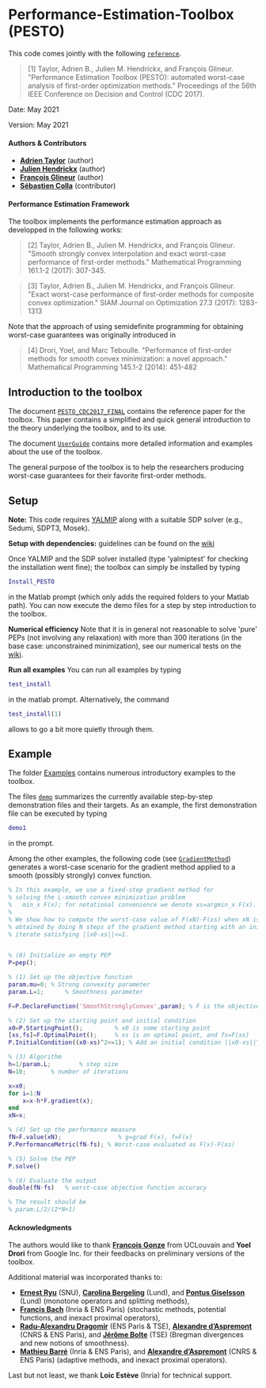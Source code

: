 # Performance-Estimation-Toolbox (PESTO)

This code comes jointly with the following [`reference`](PESTO_CDC2017_FINAL.pdf).

> [1] Taylor, Adrien B., Julien M. Hendrickx, and François Glineur. "Performance Estimation Toolbox (PESTO): automated worst-case analysis of first-order optimization methods." Proceedings of the 56th IEEE Conference on Decision and Control (CDC 2017).

Date:    May 2021

Version: May 2021

#### Authors & Contributors
- [**Adrien Taylor**](http://www.di.ens.fr/~ataylor/) (author)
- [**Julien Hendrickx**](https://perso.uclouvain.be/julien.hendrickx/index.html) (author)
- [**François Glineur**](https://perso.uclouvain.be/francois.glineur/) (author)
- [**Sébastien Colla**](https://perso.uclouvain.be/sebastien.colla/) (contributor)

#### Performance Estimation Framework

The toolbox implements the performance estimation approach as developped in the following works:
 > [2] Taylor, Adrien B., Julien M. Hendrickx, and François Glineur. "Smooth strongly convex interpolation and exact worst-case performance of first-order methods." Mathematical Programming 161.1-2 (2017): 307-345.

 > [3] Taylor, Adrien B., Julien M. Hendrickx, and François Glineur. "Exact worst-case performance of first-order methods for composite convex optimization." SIAM Journal on Optimization 27.3 (2017): 1283-1313

Note that the approach of using semidefinite programming for obtaining worst-case guarantees was originally introduced in

 > [4] Drori, Yoel, and Marc Teboulle. "Performance of first-order methods for smooth convex minimization: a novel approach." Mathematical Programming 145.1-2 (2014): 451-482

## Introduction to the toolbox

The document [`PESTO_CDC2017_FINAL`](PESTO_CDC2017_FINAL.pdf) contains the reference paper for the toolbox.
This paper contains a simplified and quick general introduction to the theory underlying the toolbox, and to its use.

The document [`UserGuide`](UserGuide.pdf) contains more detailed information and examples about the use of the toolbox.

The general purpose of the toolbox is to help the researchers producing worst-case guarantees for their favorite first-order methods.

## Setup

**Note:** This code requires [YALMIP](https://yalmip.github.io/) along with a suitable SDP solver (e.g., Sedumi, SDPT3, Mosek).

**Setup with dependencies:** guidelines can be found on the [wiki](https://github.com/AdrienTaylor/Performance-Estimation-Toolbox/wiki/Toolbox-(and-dependencies)-installation)

Once YALMIP and the SDP solver installed (type 'yalmiptest' for checking the installation went fine); the toolbox can simply be installed by typing
```Matlab
Install_PESTO
```
in the Matlab prompt (which only adds the required folders to your Matlab path).
You can now execute the demo files for a step by step introduction to the toolbox.

**Numerical efficiency** Note that it is in general not reasonable to solve 'pure' PEPs (not involving any relaxation) with more than 300 iterations (in the base case: unconstrained minimization), see our numerical tests on the [wiki](https://github.com/AdrienTaylor/Performance-Estimation-Toolbox/wiki/Numerical-efficiency-of-PESTO).

**Run all examples** You can run all examples by typing
```Matlab
test_install
```
in the matlab prompt. Alternatively, the command
```Matlab
test_install(1)
```
allows to go a bit more quietly through them.
## Example

The folder [Examples](/Examples) contains numerous introductory examples to the toolbox.

The files [`demo`](demo.m) summarizes the currently available step-by-step demonstration files and their targets. As an example, the first demonstration file can be executed by typing
```Matlab
demo1
```
in the prompt.


Among the other examples, the following code (see [`GradientMethod`](Examples/01_Methods%20for%20unconstrained%20convex%20minimization/E_GradientMethod.m)) generates a worst-case scenario for the gradient method applied to a smooth (possibly strongly) convex function.

```Matlab
% In this example, we use a fixed-step gradient method for
% solving the L-smooth convex minimization problem
%   min_x F(x); for notational convenience we denote xs=argmin_x F(x).
%
% We show how to compute the worst-case value of F(xN)-F(xs) when xN is
% obtained by doing N steps of the gradient method starting with an initial
% iterate satisfying ||x0-xs||<=1.


% (0) Initialize an empty PEP
P=pep();

% (1) Set up the objective function
param.mu=0;	% Strong convexity parameter
param.L=1;      % Smoothness parameter

F=P.DeclareFunction('SmoothStronglyConvex',param); % F is the objective function

% (2) Set up the starting point and initial condition
x0=P.StartingPoint();		  % x0 is some starting point
[xs,fs]=F.OptimalPoint(); 	  % xs is an optimal point, and fs=F(xs)
P.InitialCondition((x0-xs)^2<=1); % Add an initial condition ||x0-xs||^2<= 1

% (3) Algorithm
h=1/param.L;		% step size
N=10;		% number of iterations

x=x0;
for i=1:N
    x=x-h*F.gradient(x);
end
xN=x;

% (4) Set up the performance measure
fN=F.value(xN);                % g=grad F(x), f=F(x)
P.PerformanceMetric(fN-fs); % Worst-case evaluated as F(x)-F(xs)

% (5) Solve the PEP
P.solve()

% (6) Evaluate the output
double(fN-fs)   % worst-case objective function accuracy

% The result should be
% param.L/2/(2*N+1)

```

#### Acknowledgments

The authors would like to thank [**Francois Gonze**](https://perso.uclouvain.be/francois.gonze/) from UCLouvain and **Yoel Drori** from Google Inc. for their feedbacks on preliminary versions of the toolbox.

Additional material was incorporated thanks to:
- [**Ernest Ryu**](http://www.math.snu.ac.kr/~ernestryu/) (SNU), [**Carolina Bergeling**](http://www.control.lth.se/personnel/carolina-bergeling.html) (Lund), and [**Pontus Giselsson**](http://www.control.lth.se/personnel/pontus-giselsson/) (Lund) (monotone operators and splitting methods),
- [**Francis Bach**](https://www.di.ens.fr/~fbach/) (Inria & ENS Paris) (stochastic methods, potential functions, and inexact proximal operators),
- [**Radu-Alexandru Dragomir**](https://www.di.ens.fr/radu-alexandru.dragomir/) (ENS Paris & TSE), [**Alexandre d’Aspremont**](https://www.di.ens.fr/~aspremon/) (CNRS & ENS Paris), and [**Jérôme Bolte**](https://www.tse-fr.eu/people/jerome-bolte) (TSE) (Bregman divergences and new notions of smoothness).
- [**Mathieu Barré**](https://mathbarre.github.io/) (Inria \& ENS Paris), and [**Alexandre d’Aspremont**](https://www.di.ens.fr/~aspremon/) (CNRS \& ENS Paris) (adaptive methods, and inexact proximal operators).

Last but not least, we thank **Loic Estève** (Inria) for technical support.

 


